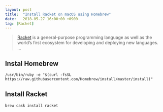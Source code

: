 ```yaml
---
layout: post
title:  "Install Racket on macOS using Homebrew"
date:   2018-05-27 16:00:00 +0900
tag: [Racket]
---
```



> [Racket](https://racket-lang.org/) is a general-purpose programming language as well as the world’s first ecosystem for developing and deploying new languages. ...

## Instal Homebrew

```
/usr/bin/ruby -e "$(curl -fsSL https://raw.githubusercontent.com/Homebrew/install/master/install)"
```

## Install Racket

```
brew cask install racket
```



